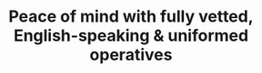 ---
order: 5
icon: "/icons/pro.svg"
title: "<b>Peace of mind</b> with fully vetted, English-speaking & uniformed operatives"
---